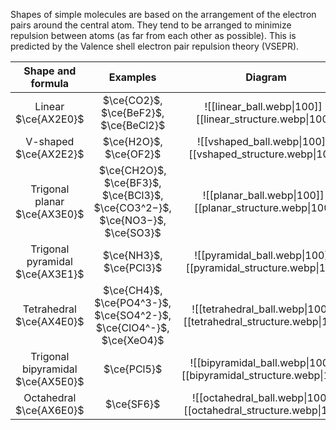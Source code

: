 Shapes of simple molecules are based on the arrangement of the electron pairs around the central atom. They tend to be arranged to minimize repulsion between atoms (as far from each other as possible). This is predicted by the Valence shell electron pair repulsion theory (VSEPR).

| Shape and formula | Examples | Diagram |
| :--: | :--: | :--: |
| Linear<br>$\ce{AX2E0}$ | $\ce{CO2}$, $\ce{BeF2}$, $\ce{BeCl2}$ | ![[linear_ball.webp\|100]] ![[linear_structure.webp\|100]] |
| V-shaped<br>$\ce{AX2E2}$ | $\ce{H2O}$, $\ce{OF2}$ | ![[vshaped_ball.webp\|100]] ![[vshaped_structure.webp\|100]] |
| Trigonal planar<br>$\ce{AX3E0}$ | $\ce{CH2O}$, $\ce{BF3}$, $\ce{BCl3}$,<br>$\ce{CO3^2−}$, $\ce{NO3−}$, $\ce{SO3}$ | ![[planar_ball.webp\|100]] ![[planar_structure.webp\|100]] |
| Trigonal pyramidal<br>$\ce{AX3E1}$ | $\ce{NH3}$, $\ce{PCl3}$ | ![[pyramidal_ball.webp\|100]] ![[pyramidal_structure.webp\|100]] |
| Tetrahedral<br>$\ce{AX4E0}$ | $\ce{CH4}$, $\ce{PO4^3-}$, $\ce{SO4^2-}$,<br>$\ce{ClO4^-}$, $\ce{XeO4}$ | ![[tetrahedral_ball.webp\|100]] ![[tetrahedral_structure.webp\|100]] |
| Trigonal bipyramidal<br>$\ce{AX5E0}$ | $\ce{PCl5}$ | ![[bipyramidal_ball.webp\|100]] ![[bipyramidal_structure.webp\|100]] |
| Octahedral<br>$\ce{AX6E0}$ | $\ce{SF6}$ | ![[octahedral_ball.webp\|100]] ![[octahedral_structure.webp\|100]] |
